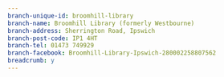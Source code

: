 ```yaml
---
branch-unique-id: broomhill-library
branch-name: Broomhill Library (formerly Westbourne)
branch-address: Sherrington Road, Ipswich
branch-post-code: IP1 4HT
branch-tel: 01473 749929
branch-facebook: Broomhill-Library-Ipswich-280002258807562
breadcrumb: y
---
```


